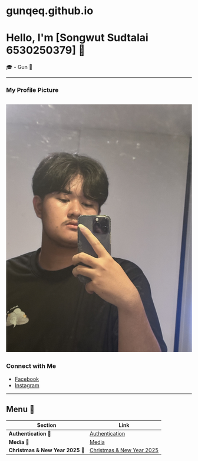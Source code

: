 # gunqeq.github.io

# Hello, I'm [Songwut Sudtalai 6530250379] 👋

🎓 - Gun 🥇

---

### My Profile Picture
![Your Image](Picture/367CC8EA-FC09-47D5-BA6E-26C2E5E35585.jpg)
---

### Connect with Me
- [Facebook](https://www.facebook.com/profile.php?id=100008269782046)
- [Instagram](https://www.instagram.com/ggun._xsw/)

---

##  **Menu 📝** 

| **Section**           | **Link**                       |
|-----------------------|--------------------------------|
|  **Authentication 🔎**  | [Authentication](Authentication.md)  |
|  **Media 📸**          | [Media](Media.md)            |
|  **Christmas & New Year 2025 🎄**          | [Christmas & New Year 2025](e-card.md)            |
